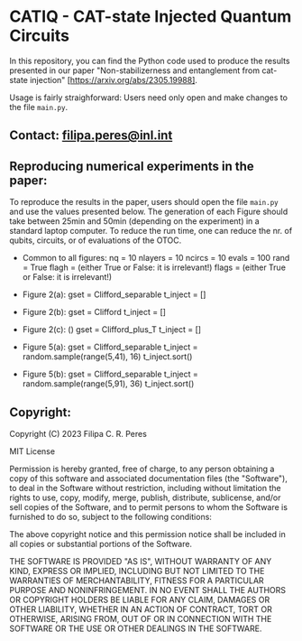 # CATIQ - CAT-state Injected Quantum Circuits

In this repository, you can find the Python code used to produce the results
presented in our paper "Non-stabilizerness and entanglement from cat-state
injection" [https://arxiv.org/abs/2305.19988].

Usage is fairly straighforward: Users need only open and make changes to the
file `main.py`.

Contact: filipa.peres@inl.int
-------------------------------------------------------------------------------


## Reproducing numerical experiments in the paper:

To reproduce the results in the paper, users should open the file `main.py` and
use the values presented below. The generation of each Figure should take
between 25min and 50min (depending on the experiment) in a standard laptop
computer. To reduce the run time, one can reduce the nr. of qubits, circuits,
or of evaluations of the OTOC.


* Common to all figures:
nq = 10
nlayers = 10
ncircs = 10 
evals = 100
rand = True
flagh = (either True or False: it is irrelevant!)
flags = (either True or False: it is irrelevant!)


* Figure 2(a):
gset = Clifford_separable
t_inject = []


* Figure 2(b):
gset = Clifford
t_inject = []


* Figure 2(c): ()
gset = Clifford_plus_T
t_inject = []


* Figure 5(a):
gset = Clifford_separable
t_inject = random.sample(range(5,41), 16)
t_inject.sort()


* Figure 5(b):
gset = Clifford_separable
t_inject = random.sample(range(5,91), 36)
t_inject.sort()



## Copyright:

Copyright (C) 2023  Filipa C. R. Peres

MIT License

Permission is hereby granted, free of charge, to any person obtaining a copy
of this software and associated documentation files (the "Software"), to deal
in the Software without restriction, including without limitation the rights
to use, copy, modify, merge, publish, distribute, sublicense, and/or sell
copies of the Software, and to permit persons to whom the Software is
furnished to do so, subject to the following conditions:

The above copyright notice and this permission notice shall be included in all
copies or substantial portions of the Software.

THE SOFTWARE IS PROVIDED "AS IS", WITHOUT WARRANTY OF ANY KIND, EXPRESS OR
IMPLIED, INCLUDING BUT NOT LIMITED TO THE WARRANTIES OF MERCHANTABILITY,
FITNESS FOR A PARTICULAR PURPOSE AND NONINFRINGEMENT. IN NO EVENT SHALL THE
AUTHORS OR COPYRIGHT HOLDERS BE LIABLE FOR ANY CLAIM, DAMAGES OR OTHER
LIABILITY, WHETHER IN AN ACTION OF CONTRACT, TORT OR OTHERWISE, ARISING FROM,
OUT OF OR IN CONNECTION WITH THE SOFTWARE OR THE USE OR OTHER DEALINGS IN THE
SOFTWARE.
